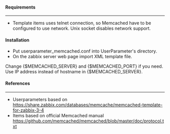 #### Requirements
-----
* Template items uses telnet connection, so Memcached have to be configured to use network.
Unix socket disables network support.

#### Installation
* Put userparameter_memcached.conf into UserParameter's directory.
* On the zabbix server web page import XML template file.

Change {$MEMCACHED_SERVER} and {$MEMCACHED_PORT} if you need.
Use IP address instead of hostname in {$MEMCACHED_SERVER}.

#### References
-----
* Userparameters based on https://share.zabbix.com/databases/memcache/memcached-template-for-zabbix-3-4
* Items based on official Memcached manual https://github.com/memcached/memcached/blob/master/doc/protocol.txt

